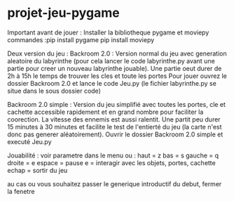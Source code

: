 # projet-jeu-pygame

Important avant de jouer :
	Installer la bibliotheque pygame et moviepy
	commandes :pip install pygame
		   pip install moviepy

Deux version du jeu :
Backroom 2.0 :
Version normal du jeu avec generation aleatoire du labyrinthe (pour cela lancer le code labyrinthe.py avant une partie pour creer un nouveau labyrinthe jouable). Une partie oeut durer de 2h à 15h le temps de trouver les cles et toute les portes 
Pour jouer ouvrez le dossier Backroom 2.0 et lance le code Jeu.py (le fichier labyrinthe.py se situe dans le sous dossier code)

Backroom 2.0 simple :
Version du jeu simplifié avec toutes les portes, cle et cachette accessible rapidement et en grand nombre pour faciliter la coorection. La vitesse des ennemis est aussi ralentit. Une partit peu durer 15 minutes à 30 minutes et facilite le test de l'entierté du jeu (la carte n'est donc pas generer aléatoirement). Ouvrir le dossier Backroom 2.0 simple et executé Jeu.py

Jouabilité :
voir parametre dans le menu ou :
haut = z
bas = s
gauche = q
droite = e
espace = pause
e = interagir avec les objets, portes, cachette
echap = sortir du jeu


au cas ou vous souhaitez passer le generique introductif du debut, fermer la fenetre
